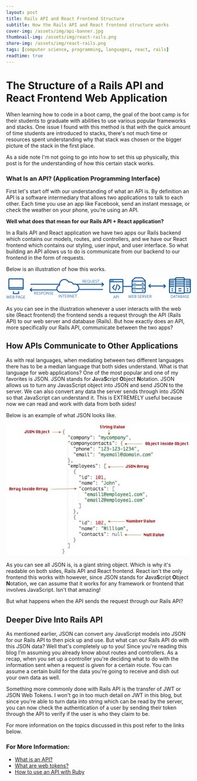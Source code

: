 ```yaml
---
layout: post
title: Rails API and React Frontend Structure
subtitle: How the Rails API and React frontend structure works
cover-img: /assets/img/api-banner.jpg
thumbnail-img: /assets/img/react-rails.png
share-img: /assets/img/react-rails.png
tags: [computer science, programming, languages, react, rails]
readtime: true
---
```


# The Structure of a Rails API and React Frontend Web Application


When learning how to code in a boot camp, the goal of the boot camp is for their students to graduate with abilities to use various popular frameworks and stacks. One issue I found with this method is that with the quick amount of time students are introduced to stacks, there's not much time or resources spent understanding why that stack was chosen or the bigger picture of the stack in the first place.

As a side note I'm not going to go into how to set this up physically, this post is for the understanding of how this certain stack works.

### What Is an API? (Application Programming Interface)

First let's start off with our understanding of what an API is. By definition an API is a software intermediary that allows two applications to talk to each other. Each time you use an app like Facebook, send an instant message, or check the weather on your phone, you’re using an API.

**Well what does that mean for our Rails API  + React application?**

In a Rails API and React application we have two apps our Rails backend which contains our models, routes, and controllers, and we have our React frontend which contains our styling, user input, and user interface. So what building an API allows us to do is communicate from our backend to our frontend in the form of requests.

Below is an illustration of how this works.

![api-model](/assets/img/api-model.png)

As you can see in the illustration whenever a user interacts with the web site (React frontend) the frontend sends a request through the API (Rails API) to our web server and database (Rails). But how exactly does an API, more specifically our Rails API, communicate between the two apps?

## How APIs Communicate to Other Applications

As with real languages, when mediating between two different languages there has to be a median language that both sides understand. What is that language for web applications? One of the most popular and one of my favorites is JSON. JSON stands for **J**ava**S**cript **O**bject **N**otation. JSON allows us to turn any JavasScript object into JSON and send JSON to the server. We can also convert any data the server sends through into JSON so that JavaScript can understand it. This is EXTREMELY useful because now we can read and work with data from both sides!

Below is an example of what JSON looks like.

![api-model](/assets/img/json-example.jpg)

As you can see all JSON is, is a giant string object. Which is why it's readable on both sides, Rails API and React frontend. React isn't the only frontend this works with however, since JSON stands for **J**ava**S**cript **O**bject **N**otation, we can assume that it works for any framework or frontend that involves JavaScript. Isn't that amazing!

But what happens when the API sends the request through our Rails API?
## Deeper Dive Into Rails API

As mentioned earlier, JSON can convert any JavaScript models into JSON for our Rails API to then pick up and use. But what can our Rails API do with this JSON data? Well that's completely up to you! Since you're reading this blog I'm assuming you already know about routes and controllers. As a recap, when you set up a controller you're deciding what to do with the information sent when a request is given for a certain route. You can assume a certain build for the data you're going to receive and dish out your own data as well.

Something more commonly done with Rails API is the transfer of JWT or JSON Web Tokens. I won't go in too much detail on JWT in this blog, but since you're able to turn data into string which can be read by the server, you can now check the authentication of a user by sending their token through the API to verify if the user is who they claim to be.

For more information on the topics discussed in this post refer to the links below.

### For More Information:
* [What is an API?](https://www.mulesoft.com/resources/api/what-is-an-api)
* [What are web tokens?](https://jwt.io)
* [How to use an API with Ruby](https://rapidapi.com/blog/how-to-use-an-api-with-ruby/)
